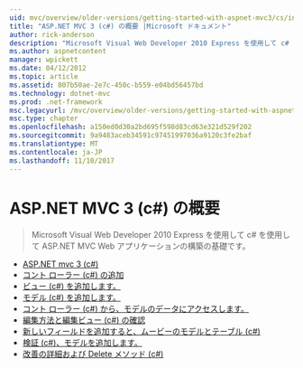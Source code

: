 ```yaml
---
uid: mvc/overview/older-versions/getting-started-with-aspnet-mvc3/cs/index
title: "ASP.NET MVC 3 (c#) の概要 |Microsoft ドキュメント"
author: rick-anderson
description: "Microsoft Visual Web Developer 2010 Express を使用して c# を使用して ASP.NET MVC Web アプリケーションの構築の基礎です。"
ms.author: aspnetcontent
manager: wpickett
ms.date: 04/12/2012
ms.topic: article
ms.assetid: 807b50ae-2e7c-450c-b559-e04bd56457bd
ms.technology: dotnet-mvc
ms.prod: .net-framework
msc.legacyurl: /mvc/overview/older-versions/getting-started-with-aspnet-mvc3/cs
msc.type: chapter
ms.openlocfilehash: a150ed0d30a2bd695f598d83cd63e321d529f202
ms.sourcegitcommit: 9a9483aceb34591c97451997036a9120c3fe2baf
ms.translationtype: MT
ms.contentlocale: ja-JP
ms.lasthandoff: 11/10/2017
---
```

<a name="getting-started-with-aspnet-mvc-3-c"></a>ASP.NET MVC 3 (c#) の概要
====================
> Microsoft Visual Web Developer 2010 Express を使用して c# を使用して ASP.NET MVC Web アプリケーションの構築の基礎です。


- [ASP.NET mvc 3 (c#)](intro-to-aspnet-mvc-3.md)
- [コント ローラー (c#) の追加](adding-a-controller.md)
- [ビュー (c#) を追加します。](adding-a-view.md)
- [モデル (c#) を追加します。](adding-a-model.md)
- [コント ローラー (c#) から、モデルのデータにアクセスします。](accessing-your-models-data-from-a-controller.md)
- [編集方法と編集ビュー (c#) の確認](examining-the-edit-methods-and-edit-view.md)
- [新しいフィールドを追加すると、ムービーのモデルとテーブル (c#)](adding-a-new-field.md)
- [検証 (c#)、モデルを追加します。](adding-validation-to-the-model.md)
- [改善の詳細および Delete メソッド (c#)](improving-the-details-and-delete-methods.md)
